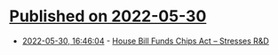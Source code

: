 # [Published on 2022-05-30](index.md)

* [2022-05-30, 16:46:04](https://news.ycombinator.com/item?id=31560844) - [House Bill Funds Chips Act – Stresses R&D](https://www.eetimes.com/house-bill-funds-chips-act-stresses-rd/)
